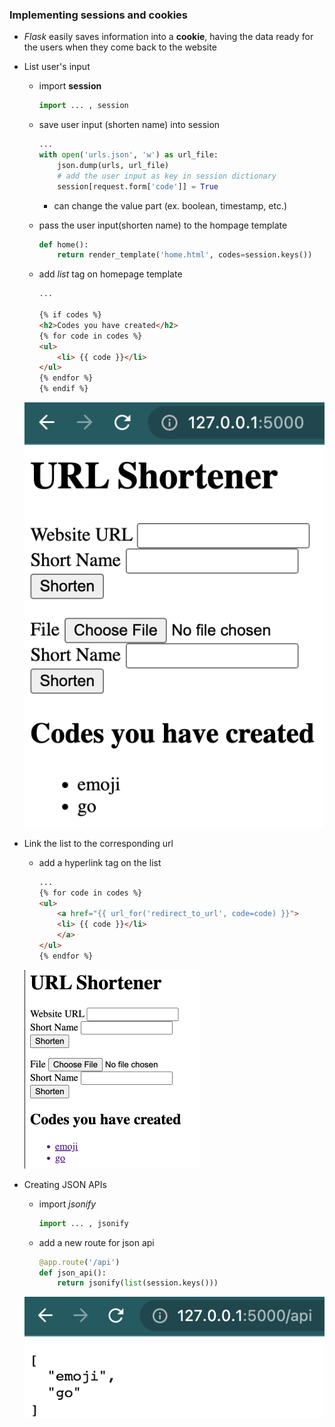 ### Implementing **sessions** and **cookies**
- _Flask_ easily saves information into a **cookie**, having the data ready for the users when they come back to the website

- List user's input
    - import **session**
        ```python
        import ... , session
        ```
    
    - save user input (shorten name) into session
        ```python
        ...
        with open('urls.json', 'w') as url_file:
            json.dump(urls, url_file)
            # add the user input as key in session dictionary
            session[request.form['code']] = True
        ```
        - can change the value part (ex. boolean, timestamp, etc.)
    
    - pass the user input(shorten name) to the hompage template
        ```python
        def home():
            return render_template('home.html', codes=session.keys())
        ```
    - add _list_ tag on homepage template
        ```html
        ...

        {% if codes %}
        <h2>Codes you have created</h2>
        {% for code in codes %}
        <ul>
            <li> {{ code }}</li>
        </ul>
        {% endfor %}
        {% endif %}
        ```
    ![Session_List](session_list.png)

- Link the list to the corresponding url
    - add a hyperlink tag on the list
        ```html
        ...
        {% for code in codes %}
        <ul>
            <a href="{{ url_for('redirect_to_url', code=code) }}">
            <li> {{ code }}</li>
            </a>
        </ul>
        {% endfor %}
        ```
    ![Linked_Session_List](session_link.png)

- Creating JSON APIs
    - import _jsonify_
        ```python
        import ... , jsonify
        ```
    - add a new route for json api
        ```python
        @app.route('/api')
        def json_api():
            return jsonify(list(session.keys()))
        ```
    ![JSON_API](json_api.png)